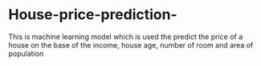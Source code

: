 # House-price-prediction-
This is machine learning model which is used the predict the price of a house on the base of the income, house age, number of room and area of population  
